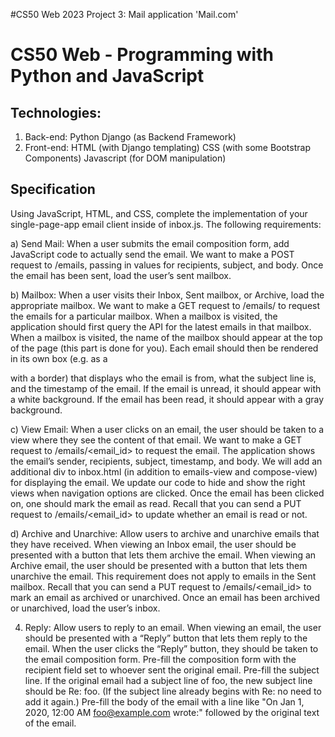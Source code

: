 #CS50 Web 2023 Project 3: Mail application 'Mail.com'

# CS50 Web - Programming with Python and JavaScript

## Technologies:
1) Back-end:
   Python
   Django (as Backend Framework)
2) Front-end:
   HTML (with Django templating)
   CSS (with some Bootstrap Components)
   Javascript (for DOM manipulation)
   
## Specification
Using JavaScript, HTML, and CSS, complete the implementation of your single-page-app email client inside of inbox.js. The following requirements:

a) Send Mail: When a user submits the email composition form, add JavaScript code to actually send the email.
   We want to make a POST request to /emails, passing in values for recipients, subject, and body.
   Once the email has been sent, load the user’s sent mailbox.
   
b) Mailbox: When a user visits their Inbox, Sent mailbox, or Archive, load the appropriate mailbox.
   We want to make a GET request to /emails/<mailbox> to request the emails for a particular mailbox.
   When a mailbox is visited, the application should first query the API for the latest emails in that mailbox.
   When a mailbox is visited, the name of the mailbox should appear at the top of the page (this part is done for you).
   Each email should then be rendered in its own box (e.g. as a <div> with a border) that displays who the email is from, what the subject line is, and the 
   timestamp of the email. If the email is unread, it should appear with a white background. If the email has been read, it should appear with a gray background.
   
c) View Email: When a user clicks on an email, the user should be taken to a view where they see the content of that email.
   We want to make a GET request to /emails/<email_id> to request the email.
   The application shows the email’s sender, recipients, subject, timestamp, and body.
   We will add an additional div to inbox.html (in addition to emails-view and compose-view) for displaying the email. We update our code to hide and show the 
   right views when navigation options are clicked. Once the email has been clicked on, one should mark the email as read. Recall that you can send a PUT request 
   to /emails/<email_id> to update whether an email is read or not.
   
d) Archive and Unarchive: Allow users to archive and unarchive emails that they have received. 
   When viewing an Inbox email, the user should be presented with a button that lets them archive the email. When viewing an Archive email, the user should be 
   presented with a button that lets them unarchive the email. This requirement does not apply to emails in the Sent mailbox.
   Recall that you can send a PUT request to /emails/<email_id> to mark an email as archived or unarchived.
   Once an email has been archived or unarchived, load the user’s inbox.
   
4) Reply: Allow users to reply to an email.
   When viewing an email, the user should be presented with a “Reply” button that lets them reply to the email.
   When the user clicks the “Reply” button, they should be taken to the email composition form.
   Pre-fill the composition form with the recipient field set to whoever sent the original email.
   Pre-fill the subject line. If the original email had a subject line of foo, the new subject line should be Re: foo. (If the subject line already begins with Re: 
   no need to add it again.) Pre-fill the body of the email with a line like "On Jan 1, 2020, 12:00 AM foo@example.com wrote:" followed by the original text of the 
   email.
